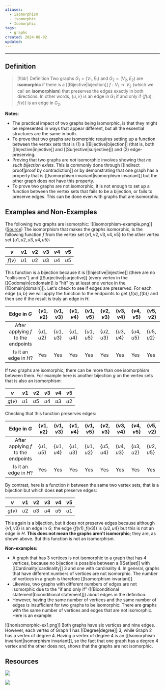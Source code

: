 ```yaml
---
aliases:
  - isomorphism
  - isomorphic
  - Isomorphic
tags:
  - graphs
created: 2024-08-02
updated:
---
```

---
## Definition 

> [!tldr] Definition
> Two graphs $G_1 = (V_1, E_1)$ and $G_2 = (V_2, E_2)$ are **isomorphic** if there is a [[Bijective|bijection]] $f: V_1 \rightarrow V_2$ (which we call an **isomorphism**) that preserves the edges exactly in both directions. In other words, $\{u,v\}$ is an edge in $G_1$ if and only if $\{f(u), f(v)\}$ is an edge in $G_2$. 

**Notes**: 
- The practical impact of two graphs being isomorphic, is that they might be represented in ways that appear different, but all the essential structures are the same in both. 
- To prove that two graphs are isomorphic requires setting up a function between the vertex sets that is (1) a [[Bijective|bijection]] (that is, both [[Injective|injective]] and [[Surjective|surjective]]) and (2) edge-preserving. 
- Proving that two graphs are *not* isomorphic involves showing that *no such bijection exists*. This is commonly done through [[Indirect proof|proof by contradiction]] or by demonstrating that one graph has a property that is [[Isomorphism invariant|isomorphism invariant]] but the other graph does not have this property. 
- To prove two graphs are not isomorphic, it is not enough to set up a function between the vertex sets that fails to be a bijection, or fails to preserve edges. This can be done even with graphs that are isomorphic. 

## Examples and Non-Examples

The following two graphs are isomorphic: 
![[isomorphism-example.png]]
([Source](https://www.google.com/url?sa=i&url=https%3A%2F%2Fwww.researchgate.net%2Ffigure%2FIsomorphic-graphs_fig1_275769739&psig=AOvVaw1meLN4vGX82Va777dmGwfI&ust=1722703525920000&source=images&cd=vfe&opi=89978449&ved=0CBQQjhxqFwoTCKiRlfTg1ocDFQAAAAAdAAAAABAJ))
The isomorphism that makes the graphs isomorphic, is the following function $f$ from the vertex set $\{v1,v2,v3,v4,v5\}$ to the other vertex set $\{u1, u2,u3,u4,u5\}$:

|  $v$   | $v1$ | $v2$ | $v3$ | $v4$ | $v5$ |
| :----: | ---- | ---- | ---- | ---- | ---- |
| $f(v)$ | $u1$ | $u2$ | $u3$ | $u4$ | $u5$ |

This function is a bijection because it is [[Injective|injective]] (there are no "collisions") and [[Surjective|surjective]] (every vertex in the [[Codomain|codomain]] is "hit" by at least one vertex in the [[Domain|domain]]). Let's check to see if edges are preserved. For each edge $\{a,b\}$ we will apply the function to the endpoints to get $\{f(a), f(b)\}$ and then see if the result is truly an edge in $H$. 

|             Edge in $G$             | $\{v1, v2\}$ | $\{v1,v3\}$ | $\{v1,v4\}$ | $\{v1,v5\}$ | $\{v2,v3\}$ | $\{v3,v4\}$ | $\{v4,v5\}$ | $\{v5,v2\}$ |
| :---------------------------------: | ------------ | ----------- | ----------- | ----------- | ----------- | ----------- | ----------- | ----------- |
| After applying $f$ to the endpoints | $\{u1, u2\}$ | $\{u1,u3\}$ | $\{u1,u4\}$ | $\{u1,u5\}$ | $\{u2,u3\}$ | $\{u3,u4\}$ | $\{u4,u5\}$ | $\{u5,u2\}$ |
|        Is it an edge in $H$?        | Yes          | Yes         | Yes         | Yes         | Yes         | Yes         | Yes         | Yes         |
If two graphs are isomorphic, there can be more than one isomorphism between them. For example here is another bijection $g$ on the vertex sets that is also an isomorphism: 

|  $v$   | $v1$ | $v2$ | $v3$ | $v4$ | $v5$ |
| :----: | ---- | ---- | ---- | ---- | ---- |
| $g(v)$ | $u1$ | $u5$ | $u4$ | $u3$ | $u2$ |
Checking that this function preserves edges: 

|             Edge in $G$             | $\{v1, v2\}$ | $\{v1,v3\}$ | $\{v1,v4\}$ | $\{v1,v5\}$ | $\{v2,v3\}$ | $\{v3,v4\}$ | $\{v4,v5\}$ | $\{v5,v2\}$ |
| :---------------------------------: | ------------ | ----------- | ----------- | ----------- | ----------- | ----------- | ----------- | ----------- |
| After applying $f$ to the endpoints | $\{u1, u5\}$ | $\{u1,u4\}$ | $\{u1,u3\}$ | $\{u1,u2\}$ | $\{u5,u4\}$ | $\{u4,u3\}$ | $\{u3,u2\}$ | $\{u2,u5\}$ |
|        Is it an edge in $H$?        | Yes          | Yes         | Yes         | Yes         | Yes         | Yes         | Yes         | Yes         |

By contrast, here is a function $h$  between the same two vertex sets, that is a bijection but which does **not** preserve edges: 

|  $v$   | $v1$ | $v2$ | $v3$ | $v4$ | $v5$ |
| :----: | ---- | ---- | ---- | ---- | ---- |
| $g(v)$ | $u2$ | $u3$ | $u4$ | $u5$ | $u1$ |
This again is a bijection, but it does not preserve edges because although $\{v1, v3\}$ is an edge in $G$, the edge $\{f(v1), f(v3)\}$ is $\{u2, u4\}$ but this is not an edge in $H$. **This does not mean the graphs aren't isomorphic**; they are, as shown above. But this function is not an isomorphism. 

**Non-examples:**

- A graph that has $3$ vertices is not isomorphic to a graph that has $4$ vertices, because no bijection is possible between a [[Set|set]] with [[Cardinality|cardinality]] 3 and one with cardinality 4. In general, graphs that have different numbers of vertices are not isomorphic. The number of vertices in a graph is therefore [[Isomorphism invariant]]. 
- Likewise, two graphs with different numbers of edges are not isomorphic due to the "if and only if" ([[Biconditional statement|biconditional statement]]) about edges in the definition. 
- However, having the same number of vertices and the same number of edges is insufficient for two graphs to be isomorphic: There are graphs with the same number of vertices and edges that are not isomorphic. Here is an example: 

![[nonisomorphic-ex1.png]]
Both graphs have six vertices and nine edges. However, each vertex of Graph 1 has [[Degree|degree]] 3, while Graph 2 has a vertex of degree 4. Having a vertex of degree 4 is an [[Isomorphism invariant|isomorphism invariant]], so the fact that one graph has a degree 4 vertex and the other does not, shows that the graphs are not isomorphic. 

## Resources 

![](https://www.youtube.com/watch?v=EwV4Puk2coU)

![](https://www.youtube.com/watch?v=rOTXqBBMFxc)